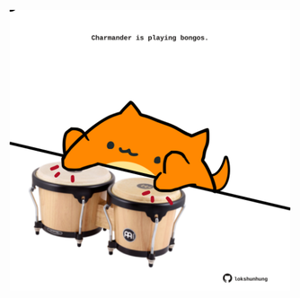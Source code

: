 <!-- built at 03/12/2023, 16:00:41 UTC -->
<p align="center">
  <img width="500" height="500" src="./ReadmeImage.svg">
</p>
